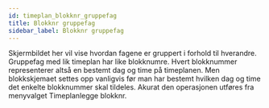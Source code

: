 ```yaml
---
id: timeplan_blokknr_gruppefag
title: Blokknr gruppefag
sidebar_label: Blokknr gruppefag
---
```


Skjermbildet her vil vise hvordan fagene er gruppert i forhold til hverandre. Gruppefag med lik timeplan har like blokknumre.
Hvert blokknummer representerer altså en bestemt dag og time på timeplanen. Men blokkskjemaet settes opp vanligvis før man har bestemt hvilken dag
og time det enkelte blokknummer skal tildeles. Akurat den operasjonen utføres fra menyvalget Timeplanlegge blokknr.
